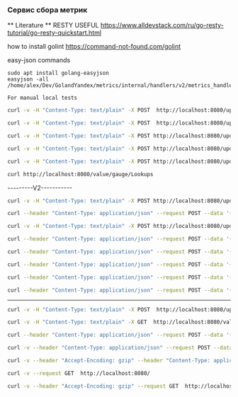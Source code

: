 ### Сервис сбора метрик

** Literature **
RESTY USEFUL
https://www.alldevstack.com/ru/go-resty-tutorial/go-resty-quickstart.html

how to install golint
https://command-not-found.com/golint

easy-json commands
```
sudo apt install golang-easyjson
easyjson -all /home/alex/Dev/GolandYandex/metrics/internal/handlers/v2/metrics_handlers.go 
```

```
For manual local tests
```

```bash
curl -v -H "Content-Type: text/plain" -X POST  http://localhost:8080/update/gauge/param1/2
```

```bash
curl -v -H "Content-Type: text/plain" -X POST  http://localhost:8080/update/gauge1/param1/2
```


```bash
curl -v -H "Content-Type: text/plain" -X POST http://localhost:8080/update/counter/testCounter1/10
```


```bash
curl -v -H "Content-Type: text/plain" -X POST http://localhost:8080/update/gauge/testGauge/111
```

```bash
curl -v -H "Content-Type: text/plain" -X POST http://localhost:8080/update/gauge/Lookups/20.4
```

```bash
curl http://localhost:8080/value/gauge/Lookups
```

---------V2-----------
```bash
curl -v -H "Content-Type: text/plain" -X POST http://localhost:8080/update/gauge/Lookups/21.4
```
```bash
curl --header "Content-Type: application/json" --request POST --data '{"id":"Lookups","type":"gauge"}' http://localhost:8080/value/
```


```bash
curl -v -H "Content-Type: text/plain" -X POST http://localhost:8080/update/counter/testCounter1/10
```
```bash
curl --header "Content-Type: application/json" --request POST --data '{"id":"testCounter1","type":"counter"}' http://localhost:8080/value/
```



```bash
curl --header "Content-Type: application/json" --request POST --data '{"id":"testCounter1","type":"counter","delta":10}' http://localhost:8080/update/
```
```bash
curl --header "Content-Type: application/json" --request POST --data '{"id":"testCounter1","type":"counter"}' http://localhost:8080/value/
```


```bash
curl --header "Content-Type: application/json" --request POST --data '{"id":"testGauge","type":"gauge","value":465529.39165260154}' http://localhost:8080/update/
```
```bash
curl --header "Content-Type: application/json" --request POST --data '{"id":"testGauge","type":"gauge"}' http://localhost:8080/value/
```


----------------
```bash
curl -v -H "Content-Type: text/plain" -X POST  http://localhost:8080/update/gauge/param2/2
```
```bash
curl -v -H "Content-Type: text/plain" -X GET  http://localhost:8080/value/gauge/param2
```
```bash
curl --header "Content-Type: application/json" --request POST --data '{"id":"testCounter14","type":"counter","delta":10}' http://localhost:8080/update/
```
```bash
curl -v --header "Content-Type: application/json" --request POST --data '{"id":"testCounter14","type":"counter"}' http://localhost:8080/value/
```
```bash
curl -v --header "Accept-Encoding: gzip" --header "Content-Type: application/json" --request POST --data '{"id":"testCounter14","type":"counter"}' http://localhost:8080/value/ --compressed
```

```bash
curl -v --request GET  http://localhost:8080/
```

```bash
curl -v --header "Accept-Encoding: gzip" --request GET  http://localhost:8080/ --compressed
```